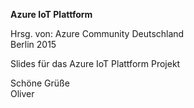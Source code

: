 ﻿<b>Azure IoT Plattform</b>

Hrsg. von: Azure Community Deutschland<br> 
Berlin 2015

Slides für das Azure IoT Plattform Projekt

Schöne Grüße<br>
Oliver

